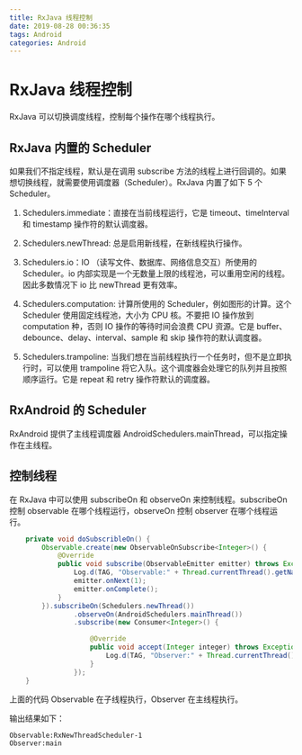 ```yaml
---
title: RxJava 线程控制
date: 2019-08-28 00:36:35
tags: Android
categories: Android
---
```


# RxJava 线程控制

RxJava 可以切换调度线程，控制每个操作在哪个线程执行。

## RxJava 内置的 Scheduler

如果我们不指定线程，默认是在调用 subscribe 方法的线程上进行回调的。如果想切换线程，就需要使用调度器（Scheduler）。RxJava 内置了如下 5 个 Scheduler。

1. Schedulers.immediate：直接在当前线程运行，它是 timeout、timeInterval 和 timestamp 操作符的默认调度器。

2. Schedulers.newThread: 总是启用新线程，在新线程执行操作。

3. Schedulers.io：IO （读写文件、数据库、网络信息交互）所使用的 Scheduler。io 内部实现是一个无数量上限的线程池，可以重用空闲的线程。因此多数情况下 io 比 newThread 更有效率。

4. Schedulers.computation: 计算所使用的 Scheduler，例如图形的计算。这个 Scheduler 使用固定线程池，大小为 CPU 核。不要把 IO 操作放到 computation 种，否则 IO 操作的等待时间会浪费 CPU 资源。它是 buffer、debounce、delay、interval、sample 和 skip 操作符的默认调度器。

5. Schedulers.trampoline: 当我们想在当前线程执行一个任务时，但不是立即执行时，可以使用 trampoline 将它入队。这个调度器会处理它的队列并且按照顺序运行。它是 repeat 和 retry 操作符默认的调度器。

## RxAndroid 的 Scheduler

RxAndroid 提供了主线程调度器 AndroidSchedulers.mainThread，可以指定操作在主线程。

## 控制线程

在 RxJava 中可以使用 subscribeOn 和 observeOn 来控制线程。subscribeOn 控制 observable 在哪个线程运行，observeOn 控制 observer 在哪个线程运行。

```java
    private void doSubscribleOn() {
        Observable.create(new ObservableOnSubscribe<Integer>() {
            @Override
            public void subscribe(ObservableEmitter emitter) throws Exception {
                Log.d(TAG, "Observable:" + Thread.currentThread().getName());
                emitter.onNext(1);
                emitter.onComplete();
            }
        }).subscribeOn(Schedulers.newThread())
                .observeOn(AndroidSchedulers.mainThread())
                .subscribe(new Consumer<Integer>() {

                    @Override
                    public void accept(Integer integer) throws Exception {
                        Log.d(TAG, "Observer:" + Thread.currentThread().getName());
                    }
                });
    }
```

上面的代码 Observable 在子线程执行，Observer 在主线程执行。

输出结果如下：

```
Observable:RxNewThreadScheduler-1
Observer:main
```